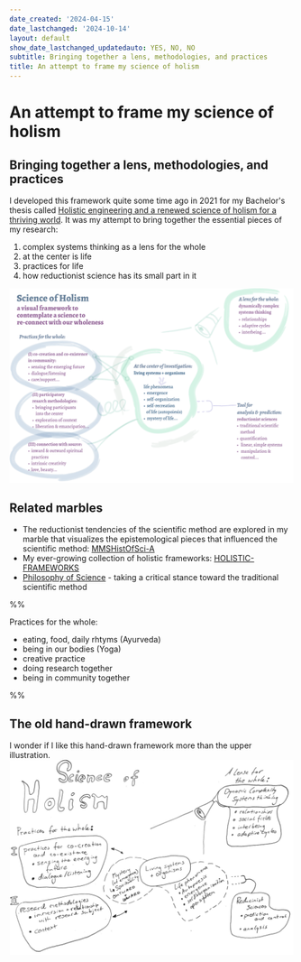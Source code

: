 ```yaml
---
date_created: '2024-04-15'
date_lastchanged: '2024-10-14'
layout: default
show_date_lastchanged_updatedauto: YES, NO, NO
subtitle: Bringing together a lens, methodologies, and practices
title: An attempt to frame my science of holism
---
```


# An attempt to frame my science of holism
## Bringing together a lens, methodologies, and practices

I developed this framework quite some time ago in 2021 for my Bachelor's thesis called [Holistic engineering and a renewed science of holism for a thriving world](THESIS-HOLISTIC-ENGINEERING.md). It was my attempt to bring together the essential pieces of my research: 

1. complex systems thinking as a lens for the whole
2. at the center is life
3. practices for life 
4. how reductionist science has its small part in it 

![](media/cleanshot_2024-04-22-at-11-55-15@2x.png)

## Related marbles
- The reductionist tendencies of the scientific method are explored in my marble that visualizes the epistemological pieces that influenced the scientific method: [MMSHistOfSci-A](MMSHistOfSci-A.md)
- My ever-growing collection of holistic frameworks: [HOLISTIC-FRAMEWORKS](HOLISTIC-FRAMEWORKS.md)
- [Philosophy of Science](MMSPhilOfSciA.md) - taking a critical stance toward the traditional scientific method

%%

Practices for the whole:
- eating, food, daily rhtyms (Ayurveda)
- being in our bodies (Yoga)
- creative practice
- doing research together
- being in community together

%%
## The old hand-drawn framework
I wonder if I like this hand-drawn framework more than the upper illustration. 
![](media/cleanshot_2024-04-22-at-11-55-48@2x.png)